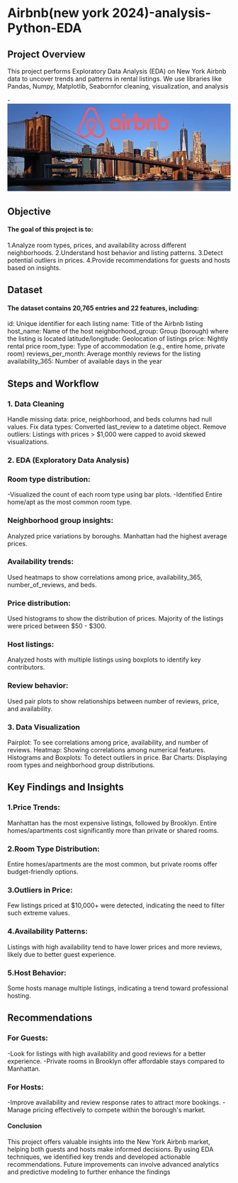 # Airbnb(new york 2024)-analysis-Python-EDA




## Project Overview

 This project performs Exploratory Data Analysis (EDA) on New York Airbnb data to uncover trends and patterns in rental listings. We use libraries like Pandas, Numpy, Matplotlib, Seabornfor cleaning, visualization, and analysis

-![Dashboard View](https://github.com/Shaadink/Airbnb-analysis-Python-EDA-/blob/main/New-York-City-Brooklyn-Bridge-Panorama-Juergen-Roth-2%20(1).jpg)


## Objective

#### The goal of this project is to:

 1.Analyze room types, prices, and availability across different neighborhoods.
 2.Understand host behavior and listing patterns.
 3.Detect potential outliers in prices.
 4.Provide recommendations for guests and hosts based on insights.


## Dataset

#### The dataset contains 20,765 entries and 22 features, including:

 id: Unique identifier for each listing
 name: Title of the Airbnb listing
 host_name: Name of the host
 neighborhood_group: Group (borough) where the listing is located
 latitude/longitude: Geolocation of listings
 price: Nightly rental price
 room_type: Type of accommodation (e.g., entire home, private room)
 reviews_per_month: Average monthly reviews for the listing
 availability_365: Number of available days in the year


## Steps and Workflow
### 1. Data Cleaning

 Handle missing data: price, neighborhood, and beds columns had null values.
 Fix data types: Converted last_review to a datetime object.
 Remove outliers: Listings with prices > $1,000 were capped to avoid skewed visualizations.

### 2. EDA (Exploratory Data Analysis)

###  Room type distribution:

 -Visualized the count of each room type using bar plots.
 -Identified Entire home/apt as the most common room type.

### Neighborhood group insights:

 Analyzed price variations by boroughs.
 Manhattan had the highest average prices.

### Availability trends:

 Used heatmaps to show correlations among price, availability_365, number_of_reviews, and beds.

### Price distribution:

 Used histograms to show the distribution of prices.
 Majority of the listings were priced between $50 - $300.

### Host listings:

 Analyzed hosts with multiple listings using boxplots to identify key contributors.

### Review behavior:

 Used pair plots to show relationships between number of reviews, price, and availability.

### 3. Data Visualization

 Pairplot: To see correlations among price, availability, and number of reviews.
 Heatmap: Showing correlations among numerical features.
 Histograms and Boxplots: To detect outliers in price.
 Bar Charts: Displaying room types and neighborhood group distributions.




## Key Findings and Insights

### 1.Price Trends:

 Manhattan has the most expensive listings, followed by Brooklyn.
 Entire homes/apartments cost significantly more than private or shared rooms.

### 2.Room Type Distribution:

 Entire homes/apartments are the most common, but private rooms offer budget-friendly options.

### 3.Outliers in Price:

 Few listings priced at $10,000+ were detected, indicating the need to filter such extreme values.

### 4.Availability Patterns:

 Listings with high availability tend to have lower prices and more reviews, likely due to better guest experience.

### 5.Host Behavior:

 Some hosts manage multiple listings, indicating a trend toward professional hosting.




## Recommendations

### For Guests:

-Look for listings with high availability and good reviews for a better experience.
-Private rooms in Brooklyn offer affordable stays compared to Manhattan.

### For Hosts:

 -Improve availability and review response rates to attract more bookings.
 -Manage pricing effectively to compete within the borough's market.



#### Conclusion

 This project offers valuable insights into the New York Airbnb market, helping both guests and hosts make informed decisions. By using EDA techniques, we identified key trends and developed actionable recommendations. Future improvements can involve advanced  analytics and predictive modeling to further enhance the findings

